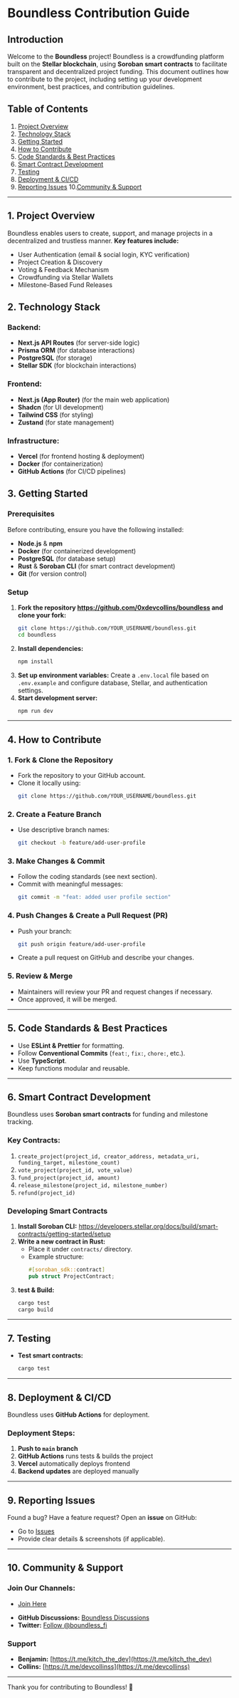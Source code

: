 # Boundless Contribution Guide

## Introduction
Welcome to the **Boundless** project! Boundless is a crowdfunding platform built on the **Stellar blockchain**, using **Soroban smart contracts** to facilitate transparent and decentralized project funding. This document outlines how to contribute to the project, including setting up your development environment, best practices, and contribution guidelines.

## Table of Contents
1. [Project Overview](#project-overview)
2. [Technology Stack](#technology-stack)
3. [Getting Started](#getting-started)
4. [How to Contribute](#how-to-contribute)
5. [Code Standards & Best Practices](#code-standards--best-practices)
6. [Smart Contract Development](#smart-contract-development)
7. [Testing](#testing)
8. [Deployment & CI/CD](#deployment--cicd)
9. [Reporting Issues](#reporting-issues)
10.[Community & Support](#community--support)

---

## 1. Project Overview
Boundless enables users to create, support, and manage projects in a decentralized and trustless manner. **Key features include:**
- User Authentication (email & social login, KYC verification)
- Project Creation & Discovery
- Voting & Feedback Mechanism
- Crowdfunding via Stellar Wallets
- Milestone-Based Fund Releases

## 2. Technology Stack
### Backend:
- **Next.js API Routes** (for server-side logic)
- **Prisma ORM** (for database interactions)
- **PostgreSQL** (for storage)
- **Stellar SDK** (for blockchain interactions)

### Frontend:
- **Next.js (App Router)** (for the main web application)
- **Shadcn** (for UI development)
- **Tailwind CSS** (for styling)
- **Zustand** (for state management)

### Infrastructure:
- **Vercel** (for frontend hosting & deployment)
- **Docker** (for containerization)
- **GitHub Actions** (for CI/CD pipelines)

## 3. Getting Started
### Prerequisites
Before contributing, ensure you have the following installed:
- **Node.js** & **npm**
- **Docker** (for containerized development)
- **PostgreSQL** (for database setup)
- **Rust** & **Soroban CLI** (for smart contract development)
- **Git** (for version control)

### Setup
1. **Fork the repository https://github.com/0xdevcollins/boundless and clone your fork:**
   ```sh
   git clone https://github.com/YOUR_USERNAME/boundless.git
   cd boundless
   ```
2. **Install dependencies:**
   ```sh
   npm install
   ```
3. **Set up environment variables:**
   Create a `.env.local` file based on `.env.example` and configure database, Stellar, and authentication settings.
4. **Start development server:**
   ```sh
   npm run dev
   ```

---

## 4. How to Contribute
### 1. Fork & Clone the Repository
- Fork the repository to your GitHub account.
- Clone it locally using:
  ```sh
  git clone https://github.com/YOUR_USERNAME/boundless.git
  ```

### 2. Create a Feature Branch
- Use descriptive branch names:
  ```sh
  git checkout -b feature/add-user-profile
  ```

### 3. Make Changes & Commit
- Follow the coding standards (see next section).
- Commit with meaningful messages:
  ```sh
  git commit -m "feat: added user profile section"
  ```

### 4. Push Changes & Create a Pull Request (PR)
- Push your branch:
  ```sh
  git push origin feature/add-user-profile
  ```
- Create a pull request on GitHub and describe your changes.

### 5. Review & Merge
- Maintainers will review your PR and request changes if necessary.
- Once approved, it will be merged.

---

## 5. Code Standards & Best Practices
- Use **ESLint & Prettier** for formatting.
- Follow **Conventional Commits** (`feat:`, `fix:`, `chore:`, etc.).
- Use **TypeScript**.
- Keep functions modular and reusable.

---

## 6. Smart Contract Development
Boundless uses **Soroban smart contracts** for funding and milestone tracking.
### Key Contracts:
1. `create_project(project_id, creator_address, metadata_uri, funding_target, milestone_count)`
2. `vote_project(project_id, vote_value)`
3. `fund_project(project_id, amount)`
4. `release_milestone(project_id, milestone_number)`
5. `refund(project_id)`

### Developing Smart Contracts
1. **Install Soroban CLI:**
   https://developers.stellar.org/docs/build/smart-contracts/getting-started/setup
2. **Write a new contract in Rust:**
   - Place it under `contracts/` directory.
   - Example structure:
     ```rust
     #[soroban_sdk::contract]
     pub struct ProjectContract;
     ```
3. **test & Build:**
   ```sh
   cargo test
   cargo build
   ```

---

## 7. Testing
- **Test smart contracts:**
  ```sh
  cargo test
  ```

---

## 8. Deployment & CI/CD
Boundless uses **GitHub Actions** for deployment.
### Deployment Steps:
1. **Push to `main` branch**
2. **GitHub Actions** runs tests & builds the project
3. **Vercel** automatically deploys frontend
4. **Backend updates** are deployed manually

---

## 9. Reporting Issues
Found a bug? Have a feature request? Open an **issue** on GitHub:
- Go to [Issues](https://github.com/0xdevcollins/boundless/issues)
- Provide clear details & screenshots (if applicable).

---

## 10. Community & Support
### Join Our Channels:
* [Join Here](https://discord.gg/juUmBmwC3s)
- **GitHub Discussions:** [Boundless Discussions](https://github.com/0xdevcollins/boundless/discussions)
- **Twitter:** [Follow @boundless_fi](https://x.com/boundless_fi)

### Support
- **Benjamin:** [https://t.me/kitch_the_dev](https://t.me/kitch_the_dev)
- **Collins:** [https://t.me/devcollinss](https://t.me/devcollinss)

---

Thank you for contributing to Boundless! 🚀

